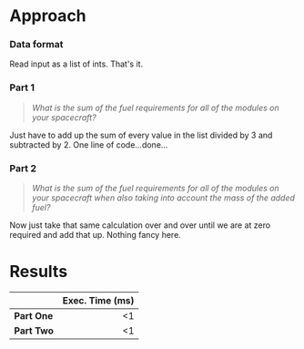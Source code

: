 # Approach
### Data format

Read input as a list of ints. That's it.

### Part 1
> _What is the sum of the fuel requirements for all of the modules on your spacecraft?_

Just have to add up the sum of every value in the list divided by 3 and subtracted by 2. One line of code...done...

### Part 2
> _What is the sum of the fuel requirements for all of the modules on your spacecraft when also taking into account the mass of the added fuel?_

Now just take that same calculation over and over until we are at zero required and add that up. Nothing fancy here.

# Results

|              | Exec. Time (ms) |
|--------------|----------------:|
| **Part One** |              <1 |
| **Part Two** |              <1 |
